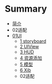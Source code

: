 # Summary

* [简介](README.md)
* 02适配
* [01UI](01ui.md)
   * [1 storyboard](1_storyboard.md)
   * [2 UIView](2_uiview.md)
   * [3 HUD](3_hud.md)
   * [4 资源添加](4_zi_yuan_tian_jia.md)
   * [5 模型](5_mo_xing.md)
   * [6 Xib](6_xib.md)
   * 02适配


